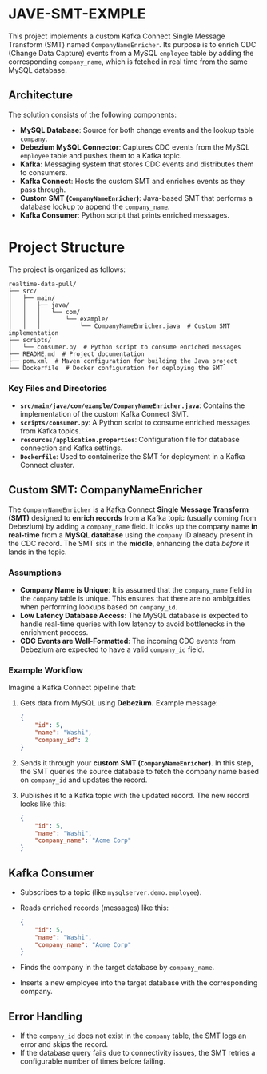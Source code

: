 # JAVE-SMT-EXMPLE

This project implements a custom Kafka Connect Single Message Transform (SMT) named `CompanyNameEnricher`. Its purpose is to enrich CDC (Change Data Capture) events from a MySQL `employee` table by adding the corresponding `company_name`, which is fetched in real time from the same MySQL database.

## **Architecture**

The solution consists of the following components:

- **MySQL Database**: Source for both change events and the lookup table `company`.
- **Debezium MySQL Connector**: Captures CDC events from the MySQL `employee` table and pushes them to a Kafka topic.
- **Kafka**: Messaging system that stores CDC events and distributes them to consumers.
- **Kafka Connect**: Hosts the custom SMT and enriches events as they pass through.
- **Custom SMT (`CompanyNameEnricher`)**: Java-based SMT that performs a database lookup to append the `company_name`.
- **Kafka Consumer**: Python script that prints enriched messages.

# **Project Structure**

The project is organized as follows:

```
realtime-data-pull/
├── src/
│   ├── main/
│   │   ├── java/
│   │   │   └── com/
│   │   │       └── example/
│   │   │           └── CompanyNameEnricher.java  # Custom SMT implementation
├── scripts/
│   └── consumer.py  # Python script to consume enriched messages
├── README.md  # Project documentation
├── pom.xml  # Maven configuration for building the Java project
└── Dockerfile  # Docker configuration for deploying the SMT
```

### Key Files and Directories

- **`src/main/java/com/example/CompanyNameEnricher.java`**: Contains the implementation of the custom Kafka Connect SMT.
- **`scripts/consumer.py`**: A Python script to consume enriched messages from Kafka topics.
- **`resources/application.properties`**: Configuration file for database connection and Kafka settings.
- **`Dockerfile`**: Used to containerize the SMT for deployment in a Kafka Connect cluster.

## Custom SMT: CompanyNameEnricher

The `CompanyNameEnricher` is a Kafka Connect **Single Message Transform (SMT)** designed to **enrich records** from a Kafka topic (usually coming from Debezium) by adding a `company_name` field. It looks up the company name **in real-time** from a **MySQL database** using the `company` ID already present in the CDC record. The SMT sits in the **middle**, enhancing the data *before* it lands in the topic.

### Assumptions

- **Company Name is Unique**: It is assumed that the `company_name` field in the `company` table is unique. This ensures that there are no ambiguities when performing lookups based on `company_id`.
- **Low Latency Database Access**: The MySQL database is expected to handle real-time queries with low latency to avoid bottlenecks in the enrichment process.
- **CDC Events are Well-Formatted**: The incoming CDC events from Debezium are expected to have a valid `company_id` field.

### Example Workflow

Imagine a Kafka Connect pipeline that:

1. Gets data from MySQL using **Debezium.** Example message:
    
    ```json
    {
        "id": 5,
        "name": "Washi",
        "company_id": 2
    }
    ```
    
2. Sends it through your **custom SMT (`CompanyNameEnricher`)**. In this step, the SMT queries the source database to fetch the company name based on `company_id` and updates the record.

3. Publishes it to a Kafka topic with the updated record. The new record looks like this:
    
    ```json
    {
        "id": 5,
        "name": "Washi",
        "company_name": "Acme Corp"
    }
    ```

## **Kafka Consumer**

- Subscribes to a topic (like `mysqlserver.demo.employee`).
- Reads enriched records (messages) like this:
    
    ```json
    {
        "id": 5,
        "name": "Washi",
        "company_name": "Acme Corp"
    }
    ```
    
- Finds the company in the target database by `company_name`.
- Inserts a new employee into the target database with the corresponding company.

## **Error Handling**

- If the `company_id` does not exist in the `company` table, the SMT logs an error and skips the record.
- If the database query fails due to connectivity issues, the SMT retries a configurable number of times before failing.
